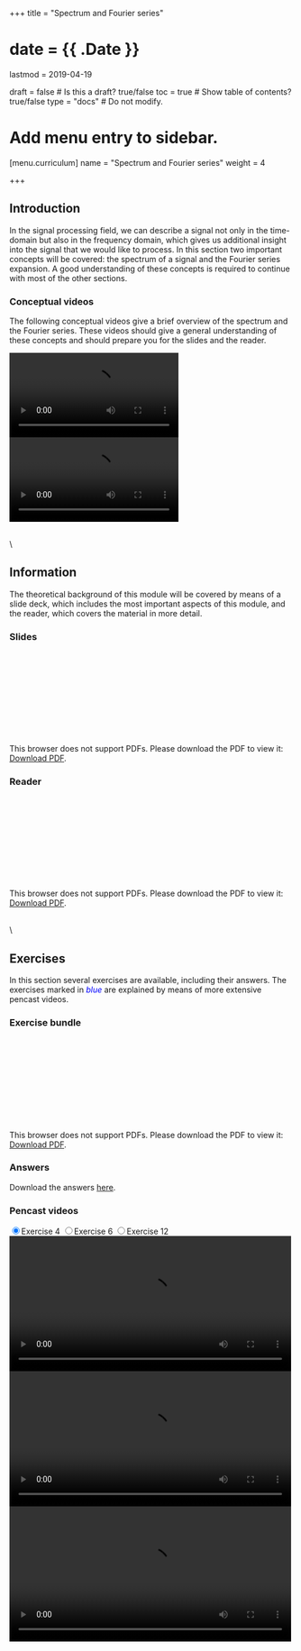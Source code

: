 +++
title = "Spectrum and Fourier series"

# date = {{ .Date }}
lastmod = 2019-04-19

draft = false  # Is this a draft? true/false
toc = true  # Show table of contents? true/false
type = "docs"  # Do not modify.

# Add menu entry to sidebar.
[menu.curriculum]
  name = "Spectrum and Fourier series"
  weight = 4

+++

## Introduction
In the signal processing field, we can describe a signal not only in the time-domain but also in the frequency domain, which gives us additional insight into the signal that we would like to process.
In this section two important concepts will be covered: the spectrum of a signal and the Fourier series expansion. A good understanding of these concepts is required to continue with most of the other sections.


### Conceptual videos
The following conceptual videos give a brief overview of the spectrum and the Fourier series. These videos should give a general understanding of these concepts and should prepare you for the slides and the reader.

<div id="spgrid">
<div>
<video controls preload>
  <source src="/../files/5.Introduction/Introduction-FrequencySpectrum.mp4" type="video/mp4">
Your browser does not support the video tag.
</video>
</div>
<div>
<video controls preload>
  <source src="/../files/5.Introduction/Introduction-FourierTransform.mp4" type="video/mp4">
Your browser does not support the video tag.
</video>
</div>
</div>

\
\
## Information
The theoretical background of this module will be covered by means of a slide deck, which includes the most important aspects of this module, and the reader, which covers the material in more detail.

### Slides

<object data="/../files/1.Slides/2.SPAFS-Slides.pdf" type="application/pdf" width="100%" height="400px">
    <embed src="/../files/1.Slides/2.SPAFS-Slides.pdf" type="application/pdf">
        <p>This browser does not support PDFs. Please download the PDF to view it: <a href="/../files/1.Slides/2.SPAFS-Slides.pdf">Download PDF</a>.</p>
    </embed>
</object>


### Reader

<object data="/../files/2.Reader/2.SPAFS-Reader.pdf" type="application/pdf" width="100%" height="400px">
    <embed src="/../files/2.Reader/2.SPAFS-Reader.pdf" type="application/pdf">
        <p>This browser does not support PDFs. Please download the PDF to view it: <a href="/../files/2.Reader/2.SPAFS-Reader.pdf">Download PDF</a>.</p>
    </embed>
</object>

\
\
## Exercises
In this section several exercises are available, including their answers. The exercises marked in <span style="color:blue">*blue*</span> are explained by means of more extensive pencast videos.


### Exercise bundle

<object data="/../files/3.Exercises/2.SPAFS-StudentExercises.pdf" type="application/pdf" width="100%" height="400px">
    <embed src="/../files/3.Exercises/2.SPAFS-StudentExercises.pdf" type="application/pdf">
        <p>This browser does not support PDFs. Please download the PDF to view it: <a href="/../files/3.Exercises/2.SPAFS-StudentExercises.pdf">Download PDF</a>.</p>
    </embed>
</object>

### Answers
Download the answers <a href="/../files/3.Exercises/Answers/2.SPAFS-StudentAnswers.pdf">here</a>.

### Pencast videos
<script src='https://vjs.zencdn.net/7.4.1/video.js'></script>
<div class="grid-row reverse video-gallery">
 <input type="radio" value="1" name="video-list" id="video-1" checked="checked" /><label for="video-1">Exercise 4</label>
 <input type="radio" value="2" name="video-list" id="video-2" /><label for="video-2">Exercise 6</label>
 <input type="radio" value="3" name="video-list" id="video-3" /><label for="video-3">Exercise 12</label>


 <!-- videos -->
 <div class="video video-1">
 <video width="500" height="240" controls>
   <source src="/../files/6.Pencast/SPAFS-4.mp4" type="video/mp4" type="video/mp4">
 Your browser does not support the video tag.
 </video>
 </div>

 <div class="video video-2">
 <video width="500" height="240" controls>
   <source src="/../files/6.Pencast/SPAFS-6.mp4" type="video/mp4">
 Your browser does not support the video tag.
 </video>
 </div>

 <div class="video video-3">
 <video width="500" height="240" controls>
   <source src="/../files/6.Pencast/SPAFS-12.mp4" type="video/mp4">
 Your browser does not support the video tag.
 </video>
 </div>

</div>

